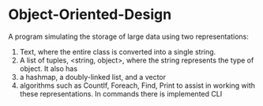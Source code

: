 # Object-Oriented-Design
A program simulating the storage of large data using two representations:
1. Text, where the entire class is converted into a single string.
2. A list of tuples, <string, object>, where the string represents the type of object.
It also has
1. a hashmap, a doubly-linked list, and a vector 
2. algorithms such as CountIf, Foreach, Find, Print to assist in working with these representations. 
In commands there is implemented CLI
